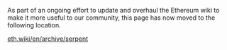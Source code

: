 As part of an ongoing effort to update and overhaul the Ethereum wiki to make it more useful to our community, this page has now moved to the following location.

[eth.wiki/en/archive/serpent](https://eth.wiki/en/archive/serpent)